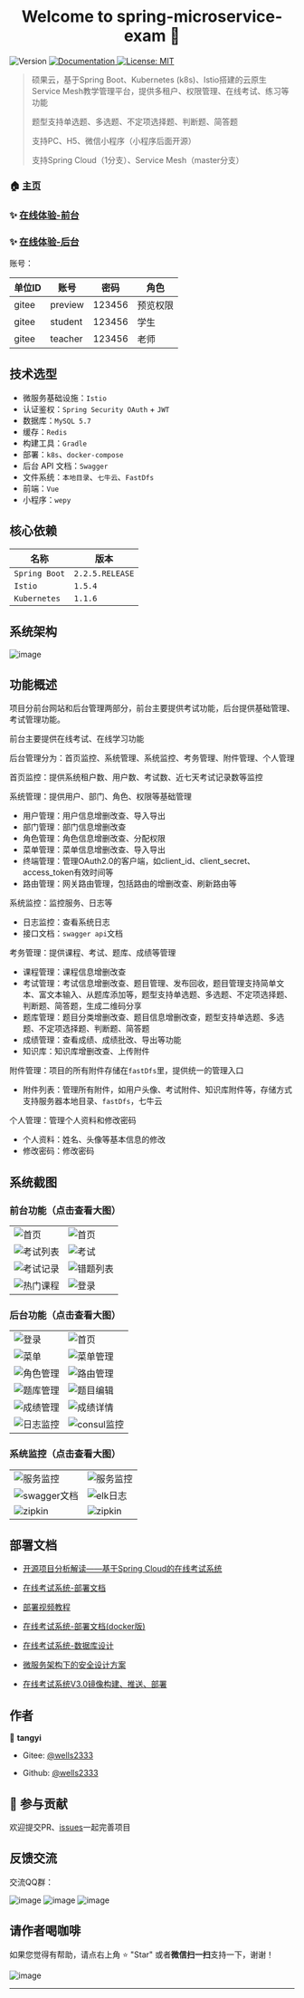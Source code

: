 <h1 align="center">Welcome to spring-microservice-exam 👋</h1>
<p>
  <img alt="Version" src="https://img.shields.io/badge/version-4.0.0-blue.svg?cacheSeconds=2592000" />
  <a href="https://www.kancloud.cn/tangyi/spring-microservice-exam/1322864" target="_blank">
    <img alt="Documentation" src="https://img.shields.io/badge/documentation-yes-brightgreen.svg" />
  </a>
  <a href="#" target="_blank">
    <img alt="License: MIT" src="https://img.shields.io/badge/License-MIT-yellow.svg" />
  </a>
</p>

> 硕果云，基于Spring Boot、Kubernetes (k8s)、Istio搭建的云原生Service Mesh教学管理平台，提供多租户、权限管理、在线考试、练习等功能
>
> 题型支持单选题、多选题、不定项选择题、判断题、简答题
>
> 支持PC、H5、微信小程序（小程序后面开源）
>
> 支持Spring Cloud（1分支）、Service Mesh（master分支）

### 🏠 [主页](https://gitee.com/wells2333/spring-microservice-exam)

### ✨ [在线体验-前台](http://two.404forever.com/)

### ✨ [在线体验-后台](http://two.404forever.com:81)

账号：

|   单位ID   |      账号      |   密码   |   角色    |
| --------- | -------- | -------- | -------- |
|  gitee  |  preview  | 123456  |  预览权限|
|  gitee  |  student  | 123456  |  学生  |
|  gitee  |  teacher  | 123456  |  老师  |

## 技术选型

- 微服务基础设施：`Istio`
- 认证鉴权：`Spring Security OAuth` + `JWT`
- 数据库：`MySQL 5.7`
- 缓存：`Redis`
- 构建工具：`Gradle`
- 部署：`k8s`、`docker-compose`
- 后台 API 文档：`Swagger`
- 文件系统：`本地目录`、`七牛云`、`FastDfs`
- 前端：`Vue`
- 小程序：`wepy`

## 核心依赖

|      名称      |   版本    |
| --------- | -------- |
| `Spring Boot`    | `2.2.5.RELEASE`  |
| `Istio`   | `1.5.4`  |
| `Kubernetes`   | `1.1.6`  |

## 系统架构

![image](docs/images/系统架构图v3.0.png)

## 功能概述

项目分前台网站和后台管理两部分，前台主要提供考试功能，后台提供基础管理、考试管理功能。

前台主要提供在线考试、在线学习功能

后台管理分为：首页监控、系统管理、系统监控、考务管理、附件管理、个人管理

首页监控：提供系统租户数、用户数、考试数、近七天考试记录数等监控

系统管理：提供用户、部门、角色、权限等基础管理
- 用户管理：用户信息增删改查、导入导出
- 部门管理：部门信息增删改查
- 角色管理：角色信息增删改查、分配权限
- 菜单管理：菜单信息增删改查、导入导出
- 终端管理：管理OAuth2.0的客户端，如client_id、client_secret、access_token有效时间等
- 路由管理：网关路由管理，包括路由的增删改查、刷新路由等

系统监控：监控服务、日志等
- 日志监控：查看系统日志
- 接口文档：`swagger api`文档

考务管理：提供课程、考试、题库、成绩等管理
- 课程管理：课程信息增删改查
- 考试管理：考试信息增删改查、题目管理、发布回收，题目管理支持简单文本、富文本输入、从题库添加等，题型支持单选题、多选题、不定项选择题、判断题、简答题，生成二维码分享
- 题库管理：题目分类增删改查、题目信息增删改查，题型支持单选题、多选题、不定项选择题、判断题、简答题
- 成绩管理：查看成绩、成绩批改、导出等功能
- 知识库：知识库增删改查、上传附件

附件管理：项目的所有附件存储在`fastDfs`里，提供统一的管理入口
- 附件列表：管理所有附件，如用户头像、考试附件、知识库附件等，存储方式支持服务器本地目录、`fastDfs`，七牛云

个人管理：管理个人资料和修改密码
- 个人资料：姓名、头像等基本信息的修改
- 修改密码：修改密码

## 系统截图

### 前台功能（点击查看大图）

<table>
	<tr>
	    <td><img src="https://gitee.com/wells2333/spring-microservice-exam/raw/master/docs/images/image_web.png" alt="首页"/></td>
        <td><img src="https://gitee.com/wells2333/spring-microservice-exam/raw/master/docs/images/image_web_home.png" alt="首页"/></td>
    </tr>
    <tr>
        <td><img src="https://gitee.com/wells2333/spring-microservice-exam/raw/master/docs/images/image_web_exams.png" alt="考试列表"/></td>
        <td><img src="https://gitee.com/wells2333/spring-microservice-exam/raw/master/docs/images/image_web_exam.png" alt="考试"/></td>
    </tr>
    <tr>
        <td><img src="https://gitee.com/wells2333/spring-microservice-exam/raw/master/docs/images/image_web_record.png" alt="考试记录"/></td>
        <td><img src="https://gitee.com/wells2333/spring-microservice-exam/raw/master/docs/images/image_web_incorrect_answer.png" alt="错题列表"/></td>
    </tr>
    <tr>
        <td><img src="https://gitee.com/wells2333/spring-microservice-exam/raw/master/docs/images/image_web_courses.png" alt="热门课程"/></td>
        <td><img src="https://gitee.com/wells2333/spring-microservice-exam/raw/master/docs/images/image_web_login.png" alt="登录"/></td>
    </tr>
</table>

### 后台功能（点击查看大图）

<table>
	<tr>
        <td><img src="https://gitee.com/wells2333/spring-microservice-exam/raw/master/docs/images/image_ui_login.png" alt="登录"/></td>
        <td><img src="https://gitee.com/wells2333/spring-microservice-exam/raw/master/docs/images/image_ui_exam.png" alt="首页"/></td>
    </tr>
    <tr>
        <td><img src="https://gitee.com/wells2333/spring-microservice-exam/raw/master/docs/images/image_ui_menu.png" alt="菜单"/></td>
        <td><img src="https://gitee.com/wells2333/spring-microservice-exam/raw/master/docs/images/image_ui_menu_manage.png" alt="菜单管理"/></td>
    </tr>
    <tr>
        <td><img src="https://gitee.com/wells2333/spring-microservice-exam/raw/master/docs/images/image_ui_role_manage.png" alt="角色管理"/></td>
        <td><img src="https://gitee.com/wells2333/spring-microservice-exam/raw/master/docs/images/image_ui_route_manage.png" alt="路由管理"/></td>
    </tr>
    <tr>
        <td><img src="https://gitee.com/wells2333/spring-microservice-exam/raw/master/docs/images/image_ui_subjects_manage.png" alt="题库管理"/></td>
        <td><img src="https://gitee.com/wells2333/spring-microservice-exam/raw/master/docs/images/image_ui_subjects_rich_edit.png" alt="题目编辑"/></td>
    </tr>
    <tr>
        <td><img src="https://gitee.com/wells2333/spring-microservice-exam/raw/master/docs/images/image_ui_score_manage.png" alt="成绩管理"/></td>
        <td><img src="https://gitee.com/wells2333/spring-microservice-exam/raw/master/docs/images/image_ui_score_detail.png" alt="成绩详情"/></td>
    </tr>
    <tr>
        <td><img src="https://gitee.com/wells2333/spring-microservice-exam/raw/master/docs/images/image_ui_log_manage.png" alt="日志监控"/></td>
        <td><img src="https://gitee.com/wells2333/spring-microservice-exam/raw/master/docs/images/image_ui_consul.png" alt="consul监控"/></td>
    </tr>
</table>

### 系统监控（点击查看大图）

<table>
	<tr>
        <td><img src="https://gitee.com/wells2333/spring-microservice-exam/raw/master/docs/images/image_ui_spring_boot_admin.png" alt="服务监控"/></td>
        <td><img src="https://gitee.com/wells2333/spring-microservice-exam/raw/master/docs/images/image_ui_spring_boot_admin01.png" alt="服务监控"/></td>
    </tr>
    <tr>
        <td><img src="https://gitee.com/wells2333/spring-microservice-exam/raw/master/docs/images/image_ui_swagger.png" alt="swagger文档"/></td>
        <td><img src="https://gitee.com/wells2333/spring-microservice-exam/raw/master/docs/images/image_ui_elk.png" alt="elk日志"/></td>
    </tr>
    <tr>
        <td><img src="https://gitee.com/wells2333/spring-microservice-exam/raw/master/docs/images/image_ui_zipkin1.png" alt="zipkin"/></td>
        <td><img src="https://gitee.com/wells2333/spring-microservice-exam/raw/master/docs/images/image_ui_zipkin2.png" alt="zipkin"/></td>
    </tr>
</table>

## 部署文档

- [开源项目分析解读——基于Spring Cloud的在线考试系统](https://blog.csdn.net/chengqiuming/article/details/102991984)

- [在线考试系统-部署文档](https://www.kancloud.cn/tangyi/spring-microservice-exam/1322870)

- [部署视频教程](https://www.kancloud.cn/tangyi/spring-microservice-exam/1519487)

- [在线考试系统-部署文档(docker版)](https://www.kancloud.cn/tangyi/spring-microservice-exam/1322869)

- [在线考试系统-数据库设计](https://www.kancloud.cn/tangyi/spring-microservice-exam/1322868)

- [微服务架构下的安全设计方案](http://ehedgehog.net/2019/03/23/%E5%BE%AE%E6%9C%8D%E5%8A%A1%E6%9E%B6%E6%9E%84%E4%B8%8B%E7%9A%84%E5%AE%89%E5%85%A8%E8%AE%BE%E8%AE%A1%E6%96%B9%E6%A1%88/)

- [在线考试系统V3.0镜像构建、推送、部署](http://ehedgehog.net/2019/04/22/%E5%9C%A8%E7%BA%BF%E8%80%83%E8%AF%95%E7%B3%BB%E7%BB%9FV2.0%E9%95%9C%E5%83%8F%E6%9E%84%E5%BB%BA%E3%80%81%E6%8E%A8%E9%80%81%E3%80%81%E9%83%A8%E7%BD%B2/)

## 作者

👤 **tangyi**

* Gitee: [@wells2333](https://gitee.com/wells2333)

* Github: [@wells2333](https://github.com/wells2333)

## 🤝 参与贡献

欢迎提交PR、[issues](https://gitee.com/wells2333/spring-microservice-exam/issues)一起完善项目

## 反馈交流

交流QQ群：

 ![image](docs/images/qq.png) ![image](docs/images/qq_new.png) ![image](docs/images/qq_3.png)  
 
## 请作者喝咖啡

如果您觉得有帮助，请点右上角 ⭐️ "Star" 或者**微信扫一扫**支持一下，谢谢！

 ![image](docs/images/wechat.png)

***
